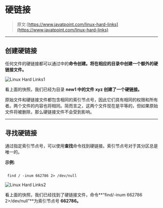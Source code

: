# 硬链接

> 原文:[https://www.javatpoint.com/linux-hard-links](https://www.javatpoint.com/linux-hard-links)

* * *

## 创建硬链接

任何文件的硬链接都可以通过中的**命令创建。将在相应的目录中创建一个额外的硬链接文件。**

![Linux Hard Links1](../Images/02775773191402e61e29ab2ca13ace44.png)

看上面的快照，我们已经为目录 **new1 中的文件 **xyz** 创建了一个硬链接。**

原始文件和硬链接文件都包含相同的索引节点号，因此它们具有相同的权限和所有者。两个文件的内容也将相同。简而言之，这两个文件现在是平等的，但如果原始文件将被删除，那么硬链接文件不会受到影响。

* * *

## 寻找硬链接

通过指定索引节点号，可以使用**查找**命令找到硬链接。索引节点号对于其分区总是唯一的。

**示例:**

```

 find / -inum 662786 2> /dev/null

```

![Linux Hard Links2](../Images/6d46e52fee2d8a943954645f66892e0d.png)

看上面的快照，我们已经找到了硬链接文件，命令**“find/-inum 662786 2>/dev/null”**为索引节点号 **662786。**